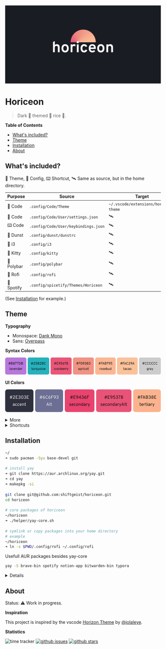 ![Horiceon](.github/header.png)

# Horiceon

> Dark 🌆 themed 🎨 rice 🍚.

<!-- START doctoc generated TOC please keep comment here to allow auto update -->
<!-- DON'T EDIT THIS SECTION, INSTEAD RE-RUN doctoc TO UPDATE -->
**Table of Contents**

- [What's included?](#whats-included)
- [Theme](#theme)
- [Installation](#installation)
- [About](#about)

<!-- END doctoc generated TOC please keep comment here to allow auto update -->

## What's included?

🎨 Theme, 📖 Config, ⌨️ Shortcut, 🛰️ Same as source, but in the home directory.

| Purpose | Source | Target |
| ------- | ------ | ------ |
| 🎨 Code | `.config/Code/Theme` | `~/.vscode/extensions/horiceon-theme` |
| 📖 Code | `.config/Code/User/settings.json` | 🛰️ |
| ⌨️ Code | `.config/Code/User/keybindings.json` | 🛰️ |
| 📖 Dunst | `.config/dunst/dunstrc` | 🛰️ |
| 📖 i3 | `.config/i3` | 🛰️ |
| 📖 Kitty | `.config/kitty` | 🛰️ |
| 📖 Polybar | `.config/polybar` | 🛰️ |
| 📖 Rofi | `.config/rofi` | 🛰️ |
| 🎨 Spotify | `.config/spicetify/Themes/Horiceon` | 🛰️ |

(See [Installation](#installation) for example.)

## Theme

**Typography**

* Monospace: [Dank Mono](https://dank.sh/)
* Sans: [Overpass](http://overpassfont.org/)

**Syntax Colors**

![colors-syntax](.github/colors-syntax.png)

**UI Colors**

![ui-colors-accents](.github/ui-colors-accents.png)

<details>
  <summary>More</summary>

  ![ui-colors-base](.github/ui-colors-base.png)

  ![ui-status-colors](.github/ui-status-colors.png)

  **ANSI**

  ![ansi](.github/ansi.png)

</details>

<details>
  <summary>Shortcuts</summary>

  | Binding | Function |
  | --- | --- |
  | `Super` + `Ctrl` + `L` | Lock screen |
  | `Super` + `E` | Open files |
  | `Super` + `Q` | Close Application |
  | `Super` + `Return` | Launch Terminal |
  | `Super` + `Space` | Open Application Launcher |
  | `Super` + Number | Switch to tag number |

</details>

## Installation

```bash
~/
➜ sudo pacman -Syu base-devel git

# install yay
➜ git clone https://aur.archlinux.org/yay.git
➜ cd yay
➜ makepkg -si

git clone git@github.com:shiftgeist/horiceon.git
cd horiceon

# core packages of horiceon
~/horiceon
➜ ./helper/yay-core.sh

# symlink or copy packages into your home directory
# example
~/horiceon
➜ ln -s $PWD/.config/rofi ~/.config/rofi
```

Usefull AUR packages besides yay-core

```bash
yay -S brave-bin spotify notion-app bitwarden-bin typora
```

<details>

  | Software | What i use | AUR Name |
  | -------- | ---------- | -------- |
  | Browser | [Brave](https://brave.com/) | `brave-bin` |
  | Music Client | [Spotify](https://www.spotify.com/) | `spotify` |
  | Notes | [Notion](https://www.notion.so/) | `notion-app` |
  | Password Manager | [Bitwarden](https://github.com/bitwarden/desktop) | `bitwarden-bin` |
  | WYSIWYG Editor | [Typora](https://typora.io/)  | `typora` |

</details>

## About

Status: ⚠️ Work in progress.

**Inspiration**

This project is inspired by the vscode [Horizon Theme](https://marketplace.visualstudio.com/items?itemName=jolaleye.horizon-theme-vscode) by [@jolaleye](https://github.com/jolaleye).

**Statistics**

![time tracker](https://wakatime.com/badge/github/shiftgeist/horiceon.svg) [![github issues](https://img.shields.io/github/issues/shiftgeist/horiceon)](https://github.com/shiftgeist/horiceon/issues) [![github stars](https://img.shields.io/github/stars/shiftgeist/horiceon)](https://github.com/shiftgeist/horiceon/stargazers)
